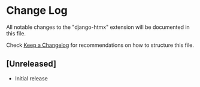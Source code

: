 # Change Log

All notable changes to the "django-htmx" extension will be documented in this file.

Check [Keep a Changelog](http://keepachangelog.com/) for recommendations on how to structure this file.

## [Unreleased]

- Initial release